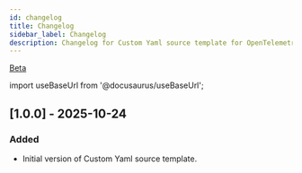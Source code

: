 ```yaml
---
id: changelog
title: Changelog
sidebar_label: Changelog
description: Changelog for Custom Yaml source template for OpenTelemetry.
---
```


<head>
 <meta name="robots" content="noindex" />
</head>

<p><a href={useBaseUrl('docs/beta')}><span className="beta">Beta</span></a></p>

import useBaseUrl from '@docusaurus/useBaseUrl';

## [1.0.0] - 2025-10-24

### Added 
- Initial version of Custom Yaml source template.
